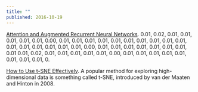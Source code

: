 ```yaml
---
title: ""
published: 2016-10-19
---
```


<a href="http://distill.pub/2016/augmented-rnns/" target="_blank">Attention and Augmented Recurrent Neural Networks</a>. 0.01, 0.02, 0.01, 0.01, 0.01, 0.01, 0.01, 0.00, 0.01, 0.01, 0.01, 0.01, 0.01, 0.01, 0.01, 0.01, 0.01, 0.01, 0.01, 0.01, 0.01, 0.01, 0.01, 0.01, 0.00, 0.01, 0.01, 0.01, 0.01, 0.01, 0.01, 0.01, 0.01 0.01, 0.02, 0.01, 0.01, 0.01, 0.01, 0.01, 0.00, 0.01, 0.01, 0.01, 0.01, 0.01, 0.01, 0.01, 0.01, 0.


<a href="http://distill.pub/2016/misread-tsne/" target="_blank">How to Use t-SNE Effectively</a>. A popular method for exploring high-dimensional data is something called t-SNE, introduced by van der Maaten and Hinton in 2008.



